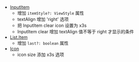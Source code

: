 - [InputItem](./components/input-item/index.tsx)
  - 增加 `itemStyle?: ViewStyle` 属性
  - textAlign 增加 'right' 选项
  - 把 InputItem clear icon 设置为 x3s
  - InputItem clear 增加 textAlign 值不等于 right 才显示的条件
- [List.Item](./components/list/ListItem.tsx)
  - 增加 `last?: boolean` 属性
- [Icon](./components/icon/index.tsx)
  - icon size 添加 x3s 选项

